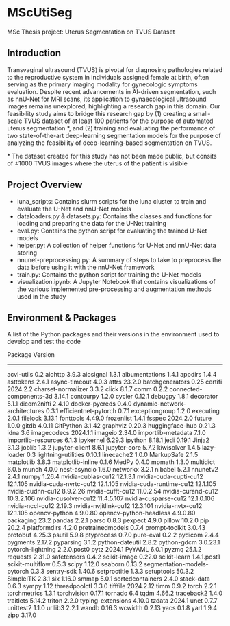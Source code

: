 # MScUtiSeg
MSc Thesis project: Uterus Segmentation on TVUS Dataset

## Introduction
Transvaginal ultrasound (TVUS) is pivotal for diagnosing pathologies related to the reproductive system in individuals assigned female at birth, often serving as the primary imaging modality for gynecologic symptoms evaluation. Despite recent advancements in AI-driven segmentation, such as nnU-Net for MRI scans, its application to gynaecological ultrasound images remains unexplored, highlighting a research gap in this domain. Our feasibility study aims to bridge this research gap by (1) creating a small-scale TVUS dataset of at least 100 patients for the purpose of automated uterus segmentation *, and (2) training and evaluating the performance of two state-of-the-art deep-learning segmentation models for the purpose of analyzing the feasibility of deep-learning-based segmentation on TVUS.

\* The dataset created for this study has not been made public, but consits of ±1000 TVUS images where the uterus of the patient is visible 

## Project Overview
- luna_scripts: Contains slurm scripts for the luna cluster to train and evaluate the U-Net and nnU-Net models
- dataloaders.py & datasets.py: Contains the classes and functions for loading and preparing the data for the U-Net training
- eval.py: Contains the python script for evaluating the trained U-Net models
- helper.py: A collection of helper functions for U-Net and nnU-Net data storing
- nnunet-preprocessing.py: A summary of steps to take to preprocess the data before using it with the nnU-Net framework
- train.py: Contains the python script for training the U-Net models
- visualization.ipynb: A Jupyter Notebook that contains visualizations of the various implemented pre-processing and augmentation methods used in the study 

## Environment & Packages
A list of the Python packages and their versions in the environment used to develop and test the code

Package                       Version
----------------------------- -----------
acvl-utils                    0.2
aiohttp                       3.9.3
aiosignal                     1.3.1
albumentations                1.4.1
appdirs                       1.4.4
asttokens                     2.4.1
async-timeout                 4.0.3
attrs                         23.2.0
batchgenerators               0.25
certifi                       2024.2.2
charset-normalizer            3.3.2
click                         8.1.7
comm                          0.2.2
connected-components-3d       3.14.1
contourpy                     1.2.0
cycler                        0.12.1
debugpy                       1.8.1
decorator                     5.1.1
dicom2nifti                   2.4.10
docker-pycreds                0.4.0
dynamic-network-architectures 0.3.1
efficientnet-pytorch          0.7.1
exceptiongroup                1.2.0
executing                     2.0.1
filelock                      3.13.1
fonttools                     4.49.0
frozenlist                    1.4.1
fsspec                        2024.2.0
future                        1.0.0
gitdb                         4.0.11
GitPython                     3.1.42
graphviz                      0.20.3
huggingface-hub               0.21.3
idna                          3.6
imagecodecs                   2024.1.1
imageio                       2.34.0
importlib-metadata            7.1.0
importlib-resources           6.1.3
ipykernel                     6.29.3
ipython                       8.18.1
jedi                          0.19.1
Jinja2                        3.1.3
joblib                        1.3.2
jupyter-client                8.6.1
jupyter-core                  5.7.2
kiwisolver                    1.4.5
lazy-loader                   0.3
lightning-utilities           0.10.1
linecache2                    1.0.0
MarkupSafe                    2.1.5
matplotlib                    3.8.3
matplotlib-inline             0.1.6
MedPy                         0.4.0
mpmath                        1.3.0
multidict                     6.0.5
munch                         4.0.0
nest-asyncio                  1.6.0
networkx                      3.2.1
nibabel                       5.2.1
nnunetv2                      2.4.1
numpy                         1.26.4
nvidia-cublas-cu12            12.1.3.1
nvidia-cuda-cupti-cu12        12.1.105
nvidia-cuda-nvrtc-cu12        12.1.105
nvidia-cuda-runtime-cu12      12.1.105
nvidia-cudnn-cu12             8.9.2.26
nvidia-cufft-cu12             11.0.2.54
nvidia-curand-cu12            10.3.2.106
nvidia-cusolver-cu12          11.4.5.107
nvidia-cusparse-cu12          12.1.0.106
nvidia-nccl-cu12              2.19.3
nvidia-nvjitlink-cu12         12.3.101
nvidia-nvtx-cu12              12.1.105
opencv-python                 4.9.0.80
opencv-python-headless        4.9.0.80
packaging                     23.2
pandas                        2.2.1
parso                         0.8.3
pexpect                       4.9.0
pillow                        10.2.0
pip                           20.2.4
platformdirs                  4.2.0
pretrainedmodels              0.7.4
prompt-toolkit                3.0.43
protobuf                      4.25.3
psutil                        5.9.8
ptyprocess                    0.7.0
pure-eval                     0.2.2
pydicom                       2.4.4
pygments                      2.17.2
pyparsing                     3.1.2
python-dateutil               2.8.2
python-gdcm                   3.0.23.1
pytorch-lightning             2.2.0.post0
pytz                          2024.1
PyYAML                        6.0.1
pyzmq                         25.1.2
requests                      2.31.0
safetensors                   0.4.2
scikit-image                  0.22.0
scikit-learn                  1.4.1.post1
scikit-multiflow              0.5.3
scipy                         1.12.0
seaborn                       0.13.2
segmentation-models-pytorch   0.3.3
sentry-sdk                    1.40.6
setproctitle                  1.3.3
setuptools                    50.3.2
SimpleITK                     2.3.1
six                           1.16.0
smmap                         5.0.1
sortedcontainers              2.4.0
stack-data                    0.6.3
sympy                         1.12
threadpoolctl                 3.3.0
tifffile                      2024.2.12
timm                          0.9.2
torch                         2.2.1
torchmetrics                  1.3.1
torchvision                   0.17.1
tornado                       6.4
tqdm                          4.66.2
traceback2                    1.4.0
traitlets                     5.14.2
triton                        2.2.0
typing-extensions             4.10.0
tzdata                        2024.1
unet                          0.7.7
unittest2                     1.1.0
urllib3                       2.2.1
wandb                         0.16.3
wcwidth                       0.2.13
yacs                          0.1.8
yarl                          1.9.4
zipp                          3.17.0
